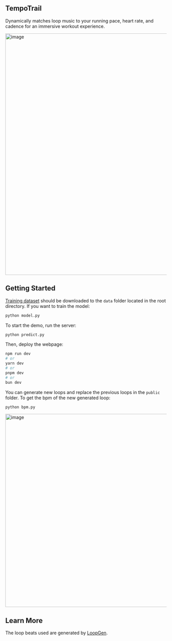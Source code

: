 ## TempoTrail
Dynamically matches loop music to your running pace, heart rate, and cadence for an immersive workout experience.

<img width="754" alt="image" src="https://github.com/user-attachments/assets/577742eb-57a2-47d3-9aef-34e26cc7b491" />

## Getting Started
[Training dataset](https://drive.google.com/file/d/1rFxJ7b3YoptqywCzsWzwzPOSXYKh_BvX/view?usp=drive_link) should be downloaded to the `data` folder located in the root directory. If you want to train the model:
```bash
python model.py
```
To start the demo, run the server:
```bash
python predict.py
```
Then, deploy the webpage:
```bash
npm run dev
# or
yarn dev
# or
pnpm dev
# or
bun dev
```
You can generate new loops and replace the previous loops in the `public` folder. To get the bpm of the new generated loop:
```bash
python bpm.py
```

<img width="603" alt="image" src="https://github.com/user-attachments/assets/7ca4bc09-616d-42f0-b0d8-1cf0eecc1af0" />

## Learn More

The loop beats used are generated by [LoopGen](https://github.com/gladia-research-group/loopgen).
